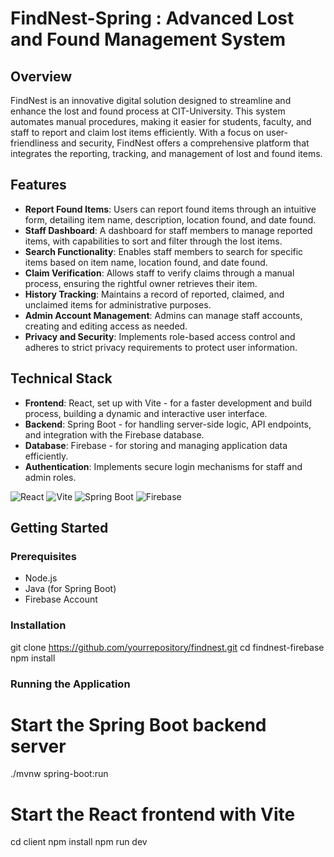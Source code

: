 # FindNest-Spring : Advanced Lost and Found Management System

## Overview
FindNest is an innovative digital solution designed to streamline and enhance the lost and found process at CIT-University. This system automates manual procedures, making it easier for students, faculty, and staff to report and claim lost items efficiently. With a focus on user-friendliness and security, FindNest offers a comprehensive platform that integrates the reporting, tracking, and management of lost and found items.

## Features
- **Report Found Items**: Users can report found items through an intuitive form, detailing item name, description, location found, and date found.
- **Staff Dashboard**: A dashboard for staff members to manage reported items, with capabilities to sort and filter through the lost items.
- **Search Functionality**: Enables staff members to search for specific items based on item name, location found, and date found.
- **Claim Verification**: Allows staff to verify claims through a manual process, ensuring the rightful owner retrieves their item.
- **History Tracking**: Maintains a record of reported, claimed, and unclaimed items for administrative purposes.
- **Admin Account Management**: Admins can manage staff accounts, creating and editing access as needed.
- **Privacy and Security**: Implements role-based access control and adheres to strict privacy requirements to protect user information.

## Technical Stack

- **Frontend**: React, set up with Vite - for a faster development and build process, building a dynamic and interactive user interface.
- **Backend**: Spring Boot - for handling server-side logic, API endpoints, and integration with the Firebase database.
- **Database**: Firebase - for storing and managing application data efficiently.
- **Authentication**: Implements secure login mechanisms for staff and admin roles.

![React](https://img.shields.io/badge/-React-20232A?style=for-the-badge&logo=react&logoColor=61DAFB)
![Vite](https://img.shields.io/badge/-Vite-B73BFE?style=for-the-badge&logo=vite&logoColor=FFD62E)
![Spring Boot](https://img.shields.io/badge/-Spring%20Boot-6DB33F?style=for-the-badge&logo=spring-boot&logoColor=white)
![Firebase](https://img.shields.io/badge/-Firebase-FFCA28?style=for-the-badge&logo=firebase&logoColor=white)

## Getting Started

### Prerequisites
- Node.js
- Java (for Spring Boot)
- Firebase Account

### Installation
git clone https://github.com/yourrepository/findnest.git
cd findnest-firebase
npm install

### Running the Application
# Start the Spring Boot backend server
./mvnw spring-boot:run

# Start the React frontend with Vite
cd client
npm install
npm run dev
